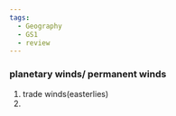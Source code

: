 ```yaml
---
tags:
  - Geography
  - GS1
  - review
---
```

### planetary winds/ permanent winds
1. trade winds(easterlies)
2. 
